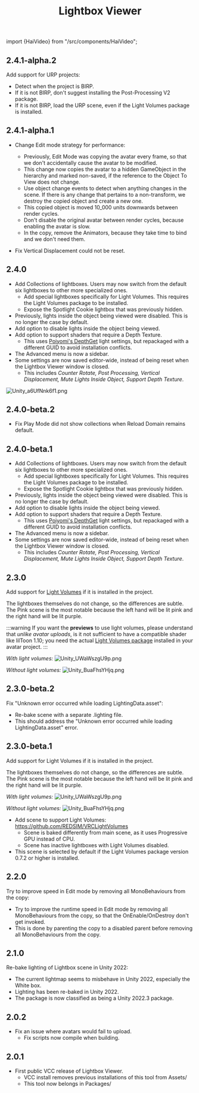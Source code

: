 ﻿---
title: Lightbox Viewer
---

import {HaiVideo} from "/src/components/HaiVideo";

## 2.4.1-alpha.2

Add support for URP projects:
- Detect when the project is BIRP.
- If it is not BIRP, don't suggest installing the Post-Processing V2 package.
- If it is not BIRP, load the URP scene, even if the Light Volumes package is installed.

## 2.4.1-alpha.1

- Change Edit mode strategy for performance:
  - Previously, Edit Mode was copying the avatar every frame, so that we don't accidentally cause the avatar to be modified.
  - This change now copies the avatar to a hidden GameObject in the hierarchy and marked non-saved, if the reference to the Object To View does not change.
  - Use object change events to detect when anything changes in the scene. If there is any change that pertains to a non-transform, we destroy the copied object and create a new one.
  - This copied object is moved 10_000 units downwards between render cycles.
  - Don't disable the original avatar between render cycles, because enabling the avatar is slow.
  - In the copy, remove the Animators, because they take time to bind and we don't need them.

- Fix Vertical Displacement could not be reset.

## 2.4.0

- Add Collections of lightboxes. Users may now switch from the default six lightboxes to other more specialized ones.
  - Add special lightboxes specifically for Light Volumes. This requires the Light Volumes package to be installed.
  - Expose the Spotlight Cookie lightbox that was previously hidden.
- Previously, lights inside the object being viewed were disabled. This is no longer the case by default.
- Add option to disable lights inside the object being viewed.
- Add option to support shaders that require a Depth Texture.
  - This uses [Poiyomi's DepthGet](https://github.com/poiyomi/PoiyomiToonShader/blob/master/_PoiyomiShaders/Prefabs/DepthGet.prefab) light settings, but repackaged with a different GUID to avoid installation conflicts.
- The Advanced menu is now a sidebar.
- Some settings are now saved editor-wide, instead of being reset when the Lightbox Viewer window is closed.
  - This includes *Counter Rotate, Post Processing, Vertical Displacement, Mute Lights Inside Object, Support Depth Texture*.

![Unity_a6UfNnk6f1.png](..%2Fproducts%2Fimg%2Flightbox-viewer%2FUnity_a6UfNnk6f1.png)

<HaiVideo src="./img/lightbox-viewer/6bNmaNelyD.mp4"></HaiVideo>

## 2.4.0-beta.2

- Fix Play Mode did not show collections when Reload Domain remains default.

## 2.4.0-beta.1

- Add Collections of lightboxes. Users may now switch from the default six lightboxes to other more specialized ones.
  - Add special lightboxes specifically for Light Volumes. This requires the Light Volumes package to be installed.
  - Expose the Spotlight Cookie lightbox that was previously hidden.
- Previously, lights inside the object being viewed were disabled. This is no longer the case by default.
- Add option to disable lights inside the object being viewed.
- Add option to support shaders that require a Depth Texture.
  - This uses [Poiyomi's DepthGet](https://github.com/poiyomi/PoiyomiToonShader/blob/master/_PoiyomiShaders/Prefabs/DepthGet.prefab) light settings, but repackaged with a different GUID to avoid installation conflicts.
- The Advanced menu is now a sidebar.
- Some settings are now saved editor-wide, instead of being reset when the Lightbox Viewer window is closed.
  - This includes *Counter Rotate, Post Processing, Vertical Displacement, Mute Lights Inside Object, Support Depth Texture*.

## 2.3.0

Add support for [Light Volumes](https://github.com/REDSIM/VRCLightVolumes) if it is installed in the project.

The lightboxes themselves do not change, so the differences are subtle.
The Pink scene is the most notable because the left hand will be lit pink and the right hand will be lit purple.

:::warning
If you want the **previews** to use light volumes, please understand that *unlike avatar uploads*, is it not sufficient to have a compatible shader like lilToon 1.10;
you need the actual [Light Volumes package](https://github.com/REDSIM/VRCLightVolumes?tab=readme-ov-file#installation-through-vrchat-creator-companion) installed in your avatar project.
:::

<HaiVideo src="./img/lightbox-viewer/gvIpDdvoyu.mp4" loop={true}></HaiVideo>

*With light volumes:*
![Unity_UWaWszgU9p.png](..%2Fproducts%2Fimg%2Flightbox-viewer%2FUnity_UWaWszgU9p.png)

*Without light volumes:*
![Unity_BuaFhsYHjq.png](..%2Fproducts%2Fimg%2Flightbox-viewer%2FUnity_BuaFhsYHjq.png)

## 2.3.0-beta.2

Fix "Unknown error occurred while loading LightingData.asset":
- Re-bake scene with a separate .lighting file.
- This should address the "Unknown error occurred while loading LightingData.asset" error.

## 2.3.0-beta.1

Add support for Light Volumes if it is installed in the project.

The lightboxes themselves do not change, so the differences are subtle.
The Pink scene is the most notable because the left hand will be lit pink and the right hand will be lit purple.

*With light volumes:*
![Unity_UWaWszgU9p.png](..%2Fproducts%2Fimg%2Flightbox-viewer%2FUnity_UWaWszgU9p.png)

*Without light volumes:*
![Unity_BuaFhsYHjq.png](..%2Fproducts%2Fimg%2Flightbox-viewer%2FUnity_BuaFhsYHjq.png)

- Add scene to support Light Volumes: https://github.com/REDSIM/VRCLightVolumes
  - Scene is baked differently from main scene, as it uses Progressive GPU instead of CPU.
  - Scene has inactive lightboxes with Light Volumes disabled.
- This scene is selected by default if the Light Volumes package version 0.7.2 or higher is installed.

## 2.2.0

Try to improve speed in Edit mode by removing all MonoBehaviours from the copy:
- Try to improve the runtime speed in Edit mode by removing all MonoBehaviours from the copy, so that the OnEnable/OnDestroy don't get invoked.
- This is done by parenting the copy to a disabled parent before removing all MonoBehaviours from the copy.

## 2.1.0

Re-bake lighting of Lightbox scene in Unity 2022:
- The current lightmap seems to misbehave in Unity 2022, especially the White box.
- Lighting has been re-baked in Unity 2022.
- The package is now classified as being a Unity 2022.3 package.

## 2.0.2

- Fix an issue where avatars would fail to upload.
  - Fix scripts now compile when building.

## 2.0.1

- First public VCC release of Lightbox Viewer.
  - VCC install removes previous installations of this tool from Assets/
  - This tool now belongs in Packages/
